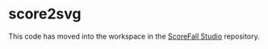 # score2svg
This code has moved into the workspace in the
[ScoreFall Studio](https://github.com/scorefall/scorefall-studio)
repository.
